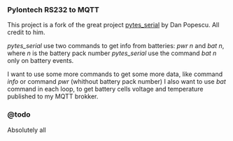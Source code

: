### Pylontech RS232 to MQTT
This project is a fork of the great project [pytes_serial](https://github.com/chinezbrun/pytes_serial) by Dan Popescu. All credit to him. 

*pytes_serial* use two commands to get info from batteries: *pwr n* and *bat n*, where *n* is the battery pack number
*pytes_serial* use the command *bat n* only on battery events. 

I want to use some more commands to get some more data, like command *info* or command *pwr* (whithout battery pack number)
I also want to use *bat* command in each loop, to get battery cells voltage and temperature published to my MQTT brokker. 

### @todo
Absolutely all
